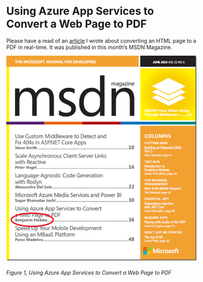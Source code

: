 # Using Azure App Services to Convert a Web Page to PDF

Please have a read of an [article][LINK1] I wrote about converting an HTML page to a PDF in real-time.  It was published in this month’s MSDN Magazine.

![Using Azure App Services to Convert a Web Page to PDF][FIGURE1]
###### Figure 1, Using Azure App Services to Convert a Web Page to PDF

[FIGURE1]: ../images/2016/msdn-0660.png "Figure 1, Using Azure App Services to Convert a Web Page to PDF"

[LINK1]: https://msdn.microsoft.com/en-us/magazine/mt707529.aspx
